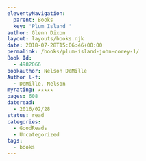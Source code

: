 ```yaml
---
eleventyNavigation:
  parent: Books
  key: 'Plum Island '
author: Glenn Dixon
layout: layouts/books.njk
date: 2018-07-28T15:06:46+00:00
permalink: /books/plum-island-john-corey-1/
Book Id:
  - 4982066
bookauthor: Nelson DeMille
Author l-f:
  - DeMille, Nelson
myrating: ★★★★★
pages: 608
dateread:
  - 2016/02/28
status: read
categories:
  - GoodReads
  - Uncategorized
tags:
  - books
---
```


